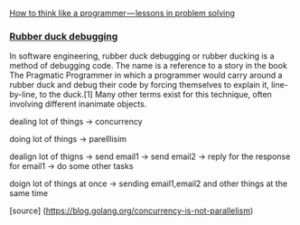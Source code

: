 [How to think like a programmer — lessons in problem solving](https://medium.freecodecamp.org/how-to-think-like-a-programmer-lessons-in-problem-solving-d1d8bf1de7d2)

### [Rubber duck debugging](https://en.wikipedia.org/wiki/Rubber_duck_debugging)
In software engineering, rubber duck debugging or rubber ducking is a method of debugging code. The name is a reference to a story in the book The Pragmatic Programmer in which a programmer would carry around a rubber duck and debug their code by forcing themselves to explain it, line-by-line, to the duck.[1] Many other terms exist for this technique, often involving different inanimate objects.

dealing lot of things -> concurrency

doing lot of things -> parelllisim

dealign lot of thigns
    -> send email1
    -> send email2
    -> reply for the response for email1
    -> do some other tasks


doign lot of things at once
    -> sending email1,email2 and other things at the same time

[source] (https://blog.golang.org/concurrency-is-not-parallelism)